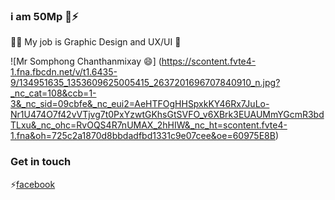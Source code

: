 ### i am 50Mp 👋⚡

🤔🤔 My job is Graphic Design and UX/UI 🤔


![Mr Somphong Chanthanmixay 😄] (https://scontent.fvte4-1.fna.fbcdn.net/v/t1.6435-9/134951635_1353609625005415_2637201696707840910_n.jpg?_nc_cat=108&ccb=1-3&_nc_sid=09cbfe&_nc_eui2=AeHTFOgHHSpxkKY46Rx7JuLo-Nr1U474O7f42vVTjvg7t0PxYzwtGKhsGtSVFO_v6XBrk3EUAUMmYGcmR3bdTLxu&_nc_ohc=RvOQS4R7nUMAX_2hHIW&_nc_ht=scontent.fvte4-1.fna&oh=725c2a1870d8bbdadfbd1331c9e07cee&oe=60975E8B)


### Get in touch

⚡[facebook](https://www.facebook.com/50mphong)

<!--
**50Mp/50Mp** is a ✨ _special_ ✨ repository because its `README.md` (this file) appears on your GitHub profile.

Here are some ideas to get you started:

- 🔭 I’m currently working on ...
- 🌱 I’m currently learning ...
- 👯 I’m looking to collaborate on ...
- 🤔 I’m looking for help with ...
- 💬 Ask me about ...
- 📫 How to reach me: ...
- 😄 Pronouns: ...
- ⚡ Fun fact: ...
-->
